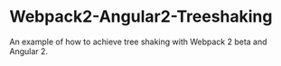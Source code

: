 # Webpack2-Angular2-Treeshaking
An example of how to achieve tree shaking with Webpack 2 beta and Angular 2.
